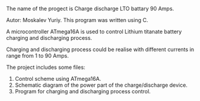 The name of the progect is Charge discharge LTO battary 90 Amps.

Autor: Moskalev Yuriy.
This program was written using C.

A microcontroller ATmega16A is used to control
Lithium titanate battery charging and discharging process.

Charging and discharging process could be realise
with different currents in range from 1 to 90 Amps.

The project includes some files:
1) Control scheme using ATmega16A.
2) Schematic diagram of the power part of the charge/discharge device.
3) Program for charging and discharging process control.
